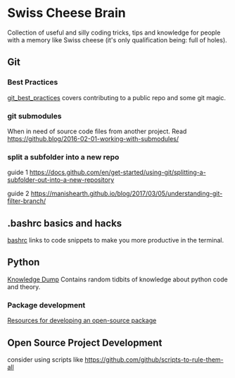 # Swiss Cheese Brain
Collection of useful and silly coding tricks, tips and knowledge for people with a memory like Swiss cheese (it's only qualification being: full of holes).

## Git 
### Best Practices
[git_best_practices](git_best_practices.md) covers contributing to a public repo and some git magic.

### git submodules
When in need of source code files from another project. Read https://github.blog/2016-02-01-working-with-submodules/

### split a subfolder into a new repo
guide 1 https://docs.github.com/en/get-started/using-git/splitting-a-subfolder-out-into-a-new-repository

guide 2 https://manishearth.github.io/blog/2017/03/05/understanding-git-filter-branch/

## .bashrc basics and hacks
[bashrc](bashrc.md) links to code snippets to make you more productive in the terminal.

## Python
[Knowledge Dump](python/knowledge_dump.md) Contains random tidbits of knowledge about python code and theory.

### Package development
[Resources for developing an open-source package](python/knowledge_dump.md)



## Open Source Project Development
consider using scripts like https://github.com/github/scripts-to-rule-them-all
